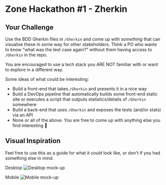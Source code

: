 # Zone Hackathon #1 - Zherkin

## Your Challenge
Use the BDD Gherkin files in `/Gherkin` and come up with *something* that can visualise these in some way for other stakeholders. Think a PO who wants to know "what was the test case again?" without them having access to `/Gherkin` in the repo.

You are encouraged to use a tech stack you ARE NOT familiar with or want to explore in a different way.

Some ideas of what could be interesting:
- Build a front-end that takes `/Gherkin` and presents it in a nice way
- Build a DevOps pipeline that automatically builds some front-end static site or executes a script that outputs statistics/details of `/Gherkin` somewhere
- Build a back-end that uses `/Gherkin` and exposes the tests (and/or stats) via an API
- None or all of the above. You are free to come up with anything else you find interesting 🙂

## Visual Inspiration
Feel free to use this as a guide for what it *could* look like, or don't if you had something else in mind.

Desktop
![Desktop mock-up](https://raw.githubusercontent.com/zone/zherkin-hackathon/main/desktop.png)

Mobile
![Mobile mock-up](https://raw.githubusercontent.com/zone/zherkin-hackathon/main/mobile.png)